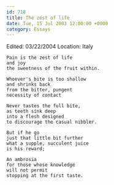 ```yaml
---
id: 718
title: The zest of life
date: Tue, 15 Jul 2003 12:00:00 +0000
category: Essays
---
```


Edited: 03/22/2004
Location: Italy

    Pain is the zest of life  
    and joy  
    the sweetness of the fruit within.

    Whoever's bite is too shallow  
    and shrinks back  
    from the bitter, pungent  
    necessity of contact

    Never tastes the full bite,  
    as teeth sink deep  
    into a flesh designed  
    to discourage the casual nibbler.

    But if he go  
    just that little bit further  
    what a supple, succulent juice  
    is his reward;

    An ambrosia  
    for those whose knowledge  
    will not permit  
    stopping at the first taste.


